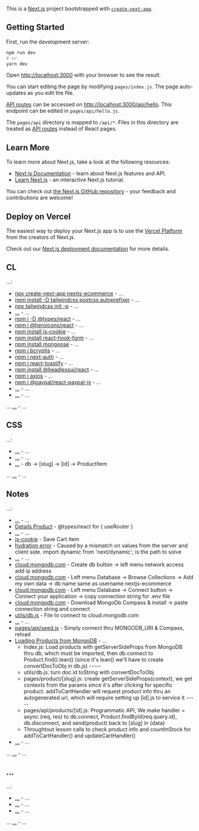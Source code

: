 This is a [Next.js](https://nextjs.org/) project bootstrapped with [`create-next-app`](https://github.com/vercel/next.js/tree/canary/packages/create-next-app).

## Getting Started

First, run the development server:

```bash
npm run dev
# or
yarn dev
```

Open [http://localhost:3000](http://localhost:3000) with your browser to see the result.

You can start editing the page by modifying `pages/index.js`. The page auto-updates as you edit the file.

[API routes](https://nextjs.org/docs/api-routes/introduction) can be accessed on [http://localhost:3000/api/hello](http://localhost:3000/api/hello). This endpoint can be edited in `pages/api/hello.js`.

The `pages/api` directory is mapped to `/api/*`. Files in this directory are treated as [API routes](https://nextjs.org/docs/api-routes/introduction) instead of React pages.

## Learn More

To learn more about Next.js, take a look at the following resources:

- [Next.js Documentation](https://nextjs.org/docs) - learn about Next.js features and API.
- [Learn Next.js](https://nextjs.org/learn) - an interactive Next.js tutorial.

You can check out [the Next.js GitHub repository](https://github.com/vercel/next.js/) - your feedback and contributions are welcome!

## Deploy on Vercel

The easiest way to deploy your Next.js app is to use the [Vercel Platform](https://vercel.com/new?utm_medium=default-template&filter=next.js&utm_source=create-next-app&utm_campaign=create-next-app-readme) from the creators of Next.js.

Check out our [Next.js deployment documentation](https://nextjs.org/docs/deployment) for more details.

## CL

...:

- [npx create-next-app nextjs-ecommerce](https://) - ...
- [npm install -D tailwindcss postcss autoprefixer](https://tailwindcss.com/docs/guides/nextjs) - ...
- [npx tailwindcss init -p](https://tailwindcss.com/docs/guides/nextjs) - ...
- [...](https://tailwindcss.com/docs/guides/nextjs) - ...
- [npm i -D @types/react](https://www.youtube.com/watch?v=_IBlyR5mRzA) - ...
- [npm i @heroicons/react](https://www.youtube.com/watch?v=_IBlyR5mRzA) - ...
- [npm install js-cookie](https://www.youtube.com/watch?v=_IBlyR5mRzA) - ...
- [npm install react-hook-form](https://www.youtube.com/watch?v=_IBlyR5mRzA) - ...
- [npm install mongoose](https://www.youtube.com/watch?v=_IBlyR5mRzA) - ...
- [npm i bcryptjs](https://www.youtube.com/watch?v=_IBlyR5mRzA) - ...
- [npm i next-auth](https://www.youtube.com/watch?v=_IBlyR5mRzA&t=6996s) - ...
- [npm i react-toastify](https://www.youtube.com/watch?v=_IBlyR5mRzA&t=6996s) - ...
- [npm install @headlessui/react](https://www.youtube.com/watch?v=_IBlyR5mRzA&t=9836s) - ...
- [npm i axios](https://www.youtube.com/watch?v=_IBlyR5mRzA&t=12107s) - ...
- [npm i @paypal/react-paypal-js](https://www.youtube.com/watch?v=_IBlyR5mRzA&t=15827s) - ...
- [...](https://) - ...
- [...](https://) - ...

... [...](https://) - ...

## CSS

...:

- [...](https://) - ...
- [...](https://) - ...
- [...](https://) - db -> [slug] -> [id] -> ProductItem

... [...](https://) - ...

## Notes

...:

- [...](https://) - ...
- [Details Product](https://www.youtube.com/watch?v=_IBlyR5mRzA&t=3603s) - @types/react for { useRouter }
- [...](https://) - ...
- [js-cookie](https://www.youtube.com/watch?v=_IBlyR5mRzA&t=6456s) - Save Cart Item
- [hydration error](https://www.youtube.com/watch?v=_IBlyR5mRzA) - Caused by a mismatch on values from the server and client side. import dynamic from 'next/dynamic'; is the path to solve
- [...](https://) - ...
- [cloud.mongodb.com](https://www.youtube.com/watch?v=_IBlyR5mRzA) - Create db button -> left menu network access add ip address
- [cloud.mongodb.com](https://www.youtube.com/watch?v=_IBlyR5mRzA) - Left menu Database -> Browse Collections -> Add my own data -> db name same as username nextjs-ecommerce
- [cloud.mongodb.com](https://www.youtube.com/watch?v=_IBlyR5mRzA) - Left menu Database -> Connect button -> Connect your application -> copy connection string for .env file
- [cloud.mongodb.com](https://www.youtube.com/watch?v=_IBlyR5mRzA) - Download MongoDb Compass & install -> paste connection string and connect
- [utils/db.js](https://www.youtube.com/watch?v=_IBlyR5mRzA) - File to connect to cloud.mongodb.com
- [...](https://) - ...
- [pages/api/seed.js](https://www.youtube.com/watch?v=_IBlyR5mRzA) - Simply connect thru MONGODB_URI & Compass, reload
- [Loading Products from MongoDB](https://www.youtube.com/watch?v=_IBlyR5mRzA&t=12107s) - ...
  - Index.js: Load products with getServerSideProps from MongoDB thru db, which must be imported, then db.connect to Product.find().lean() (since it's lean() we'll have to create convertDocToObj in db.js) -----
  - utils/db.js: turn doc.id toString with convertDocToObj
  - pages/product/[slug].js: create getServerSideProps(context), we get contexts from the params since it's after clicking for specific product. addToCartHandler will request product info thru an autogenerated url, which will require setting up [id].js to service it -----
  - pages/api/products/[id].js: Programmatic API, We make handler = async (req, res) to db.connect, Product.findById(req.query.id), db.disconnect, and send(product) back to [slug] in {data}
  - Throughtout lesson calls to check product info and countInStock for addToCartHandler() and updateCartHandler()
- [...](https://) - ...

... [...](https://) - ...

## ...

...:

- [...](https://) - ...
- [...](https://) - ...
- [...](https://) - ...

... [...](https://) - ...
